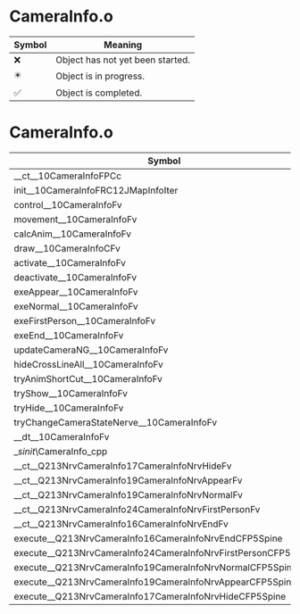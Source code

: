 # CameraInfo.o
| Symbol | Meaning 
| ------------- | ------------- 
| :x: | Object has not yet been started. 
| :eight_pointed_black_star: | Object is in progress. 
| :white_check_mark: | Object is completed. 


# CameraInfo.o
| Symbol | Decompiled? |
| ------------- | ------------- |
| __ct__10CameraInfoFPCc | :x: |
| init__10CameraInfoFRC12JMapInfoIter | :x: |
| control__10CameraInfoFv | :x: |
| movement__10CameraInfoFv | :x: |
| calcAnim__10CameraInfoFv | :x: |
| draw__10CameraInfoCFv | :x: |
| activate__10CameraInfoFv | :x: |
| deactivate__10CameraInfoFv | :x: |
| exeAppear__10CameraInfoFv | :x: |
| exeNormal__10CameraInfoFv | :x: |
| exeFirstPerson__10CameraInfoFv | :x: |
| exeEnd__10CameraInfoFv | :x: |
| updateCameraNG__10CameraInfoFv | :x: |
| hideCrossLineAll__10CameraInfoFv | :x: |
| tryAnimShortCut__10CameraInfoFv | :x: |
| tryShow__10CameraInfoFv | :x: |
| tryHide__10CameraInfoFv | :x: |
| tryChangeCameraStateNerve__10CameraInfoFv | :x: |
| __dt__10CameraInfoFv | :x: |
| __sinit_\CameraInfo_cpp | :x: |
| __ct__Q213NrvCameraInfo17CameraInfoNrvHideFv | :x: |
| __ct__Q213NrvCameraInfo19CameraInfoNrvAppearFv | :x: |
| __ct__Q213NrvCameraInfo19CameraInfoNrvNormalFv | :x: |
| __ct__Q213NrvCameraInfo24CameraInfoNrvFirstPersonFv | :x: |
| __ct__Q213NrvCameraInfo16CameraInfoNrvEndFv | :x: |
| execute__Q213NrvCameraInfo16CameraInfoNrvEndCFP5Spine | :x: |
| execute__Q213NrvCameraInfo24CameraInfoNrvFirstPersonCFP5Spine | :x: |
| execute__Q213NrvCameraInfo19CameraInfoNrvNormalCFP5Spine | :x: |
| execute__Q213NrvCameraInfo19CameraInfoNrvAppearCFP5Spine | :x: |
| execute__Q213NrvCameraInfo17CameraInfoNrvHideCFP5Spine | :x: |
